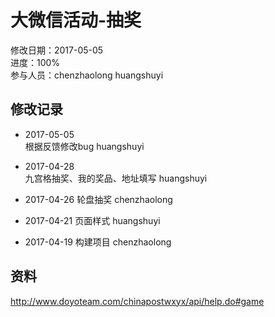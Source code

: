 # 大微信活动-抽奖
修改日期：2017-05-05  
进度：100%  
参与人员：chenzhaolong huangshuyi

## 修改记录 
- 2017-05-05   
根据反馈修改bug huangshuyi   

- 2017-04-28   
九宫格抽奖、我的奖品、地址填写 huangshuyi   

- 2017-04-26
轮盘抽奖 chenzhaolong

- 2017-04-21
页面样式 huangshuyi

- 2017-04-19
构建项目 chenzhaolong


## 资料
http://www.doyoteam.com/chinapostwxyx/api/help.do#game
